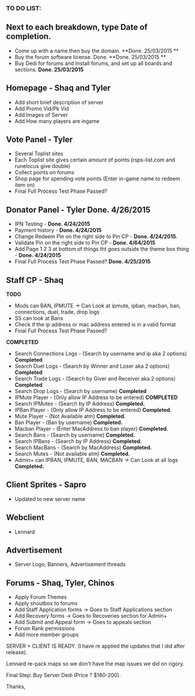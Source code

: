 ### TO DO LIST:

## Next to each breakdown, type Date of completion.

- Come up with a name then buy the domain. **Done. 25/03/2015 **
- Buy the forum software license. Done.  **Done. 25/03/2015 **
- Buy Dedi for forums and Install forums, and set up all boards and sections.  **Done. 25/03/2015**

## Homepage - Shaq and Tyler
 - Add short brief description of server
 - Add Promo Vid/Pk Vid
 - Add Images of Server
 - Add How many players are ingame

## Vote Panel - Tyler
 - Several Toplist sites
 - Each Toplist site gives certain amount of points (rsps-list.com and runelocus give double)
 - Collect points on forums
 - Shop page for spending vote points (Enter in-game name to redeem item on)
 - Final Full Process Test Phase Passed?

## Donator Panel - Tyler  **Done. 4/26/2015**
 - IPN Testing -  **Done. 4/24/2015**
 - Payment history -  **Done. 4/24/2015**
 - Change Redeem Pin on the right side to Pin CP -  **Done. 4/24/2015**.
 - Validate Pin on the right side to Pin CP -  **Done. 4/64/2015**
 - Add Page 1 2 3 at bottom of things tht goes outside the theme box thing -  **Done. 4/24/2015**
 - Final Full Process Test Phase Passed?  **Done. 4/25/2015**

## Staff CP - Shaq
**TODO**
 - Mods can BAN, IPMUTE -> Can Look at ipmute, ipban, macban, ban, connections, duel, trade, drop logs
 - SS can look at Bans
 - Check if the ip address or mac address entered is in a valid format
 - Final Full Process Test Phase Passed?

**COMPLETED**
 - Search Connections Logs - (Search by username and ip aka 2 options) **Completed**
 - Search Duel Logs - (Search by Winner and Loser aka 2 options) **Completed**
 - Search Trade Logs - (Search by Giver and Receiver aka 2 options) **Completed**
 - Search Drop Logs - (Search by username) **Completed**
 - IPMute Player - (Only allow IP Address to be entered) **COMPLETED**
 - Search IPMutes - (Search by IP Address) **Completed.**
 - IPBan Player - (Only allow IP Address to be entered) **Completed.**
 - Mute Player - (Not Available atm) **Completed.**
 - Ban Player - (Ban by username) **Completed.**
 - Macban Player - (Enter MacAddress to ban player) **Completed.**
 - Search Bans - (Search by username) **Completed.**
 - Search IPBans - (Search by IP Address) **Completed.**
 - Search MacBans - (Search by MacAddress) **Completed.**
 - Search Mutes - (Not available atm) **Completed.**
 - Admin+ can IPBAN, IPMUTE, BAN, MACBAN -> Can Look at all logs **Completed.**

## Client Sprites - Sapro
 - Updated to new server name

## Webclient
 - Lennard

## Advertisement
 - Server Logo, Banners, Advertisement threads

## Forums - Shaq, Tyler, Chinos
 - Apply Forum Themes
 - Apply shoutbox to forums
 - Add Staff Application forms -> Goes to Staff Applications section
 - Add Recovery forms -> Goes to Recoveries section for Admin+
 - Add Submit and Appeal form -> Goes to appeals section
 - Forum Rank permissions
 - Add more member groups


SERVER + CLIENT IS READY. (I have re applied the updates that I did after release).

Lennard re-pack maps so we don't have the map issues we did on rigory.

Final Step: Buy Server Dedi (Price ? $180-200). 

Thanks,